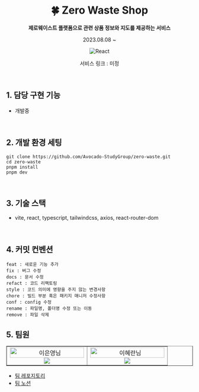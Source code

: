<div align="center">
  
# 🍀 Zero Waste Shop
**제로웨이스트 플랫폼으로 관련 상품 정보와 지도를 제공하는 서비스**

2023.08.08 ~

![React](https://img.shields.io/badge/react-v18+-blue?logo=react)

서비스 링크 : 미정

</div>

<br/>

## 1. 담당 구현 기능

- 개발중

<br/>

## 2. 개발 환경 세팅

```
git clone https://github.com/Avocado-StudyGroup/zero-waste.git
cd zero-waste
pnpm install
pnpm dev
```

<br/>

## 3. 기술 스택

- vite, react, typescript, tailwindcss, axios, react-router-dom

<br/>

## 4. 커밋 컨벤션

```
feat : 새로운 기능 추가
fix : 버그 수정
docs : 문서 수정
refact : 코드 리팩토링
style : 코드 의미에 영향을 주지 않는 변경사항
chore : 빌드 부분 혹은 패키지 매니저 수정사항
conf : config 수정
rename : 파일명, 폴더명 수정 또는 이동
remove : 파일 삭제
```

## 5. 팀원

<table border>
  <tbody>
    <tr>
      <td align="center" width="200px">
        <img width="100%" src='https://avatars.githubusercontent.com/u/90189513?v=4'  alt="이은영님"/><br />
        <a href="https://github.com/eun0leee">
          <img src="https://img.shields.io/badge/이은영-000?style=flat-round&logo=GitHub&logoColor=white"/>
        </a>
      </td>
      <td align="center" width="200px">
        <img width="100%" src="https://avatars.githubusercontent.com/u/113823957?v=4"  alt="이혜란님"/><br />
        <a href="https://github.com/hyerani">
          <img src="https://img.shields.io/badge/이혜란-000?style=flat-round&logo=GitHub&logoColor=white"/>
        </a>
      </td>
     </tr>
         
  </tbody>
</table>

- [팀 레포지토리](https://github.com/Avocado-StudyGroup/zero-waste)
- [팀 노션](https://eun0leee.notion.site/b81b37a7de2a41de87c4982074110e22?pvs=4)
